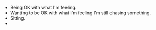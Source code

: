 - Being OK with what I'm feeling.
- Wanting to be OK with what I'm feeling I'm still chasing something.
- Sitting.
-